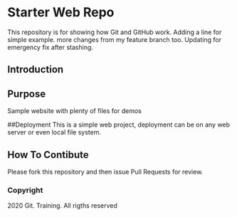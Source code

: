 # Starter Web Repo

This repository is for showing how Git and GitHub work. Adding a line for simple example.
more changes from my feature branch too.
Updating for emergency fix after stashing.
## Introduction

## Purpose

Sample website with plenty of files for demos

##Deployment
This is a simple web project, deployment can be on any web server or even local
file system.

## How To Contibute

Please fork this repository and then issue Pull Requests for review.

### Copyright
2020 Git. Training. All rigths reserved
